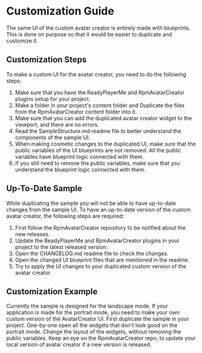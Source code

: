 ﻿# Customization Guide

The same UI of the custom avatar creator is entirely made with blueprints.
This is done on purpose so that it would be easier to duplicate and customize it.

## Customization Steps
To make a custom UI for the avatar creator, you need to do the following steps:

1. Make sure that you have the ReadyPlayerMe and RpmAvatarCreator plugins setup for your project.
2. Make a folder in your project's content folder and Duplicate the files from the RpmAvatarCreator content folder into it.
3. Make sure that you can add the duplicated avatar creator widget to the viewport, and there are no errors.
4. Read the SampleStructure.md readme file to better understand the components of the sample UI.
5. When making cosmetic changes to the duplicated UI, make sure that the public variables of the UI blueprints are not removed. All the public variables have blueprint logic connected with them.
6. If you still need to remove the public variables, make sure that you understand the blueprint logic connected with them.

## Up-To-Date Sample
While duplicating the sample you will not be able to have up-to-date changes from the sample UI.
To have an up-to-date version of the custom avatar creator, the following steps are required:
1. First follow the RpmAvatarCreator repository to be notified about the new releases.
2. Update the ReadyPlayerMe and RpmAvatarCreator plugins in your project to the latest released version.
3. Open the CHANGELOG.md readme file to check the changes.
4. Open the changed UI blueprint files that are mentioned in the readme.
5. Try to apply the UI changes to your duplicated custom version of the avatar creator.

## Customization Example
Currently the sample is designed for the landscape mode.
If your application is made for the portrait mode, you need to make your own custom version of the AvatarCreator UI.
First duplicate the sample in your project. One-by-one open all the widgets that don't look good on the portrait mode.
Change the layout of the widgets, without removing the public variables.
Keep an eye on the RpmAvatarCreator repo, to update your local version of avatar creator if a new version is released.
